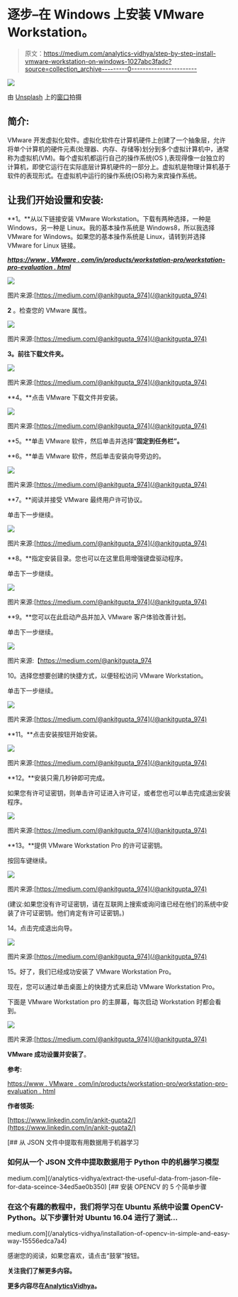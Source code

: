 # 逐步–在 Windows 上安装 VMware Workstation。

> 原文：<https://medium.com/analytics-vidhya/step-by-step-install-vmware-workstation-on-windows-1027abc3fadc?source=collection_archive---------0----------------------->

![](img/11fef31605ccd27e281bbb2b5ed85463.png)

由 [Unsplash](https://unsplash.com?utm_source=medium&utm_medium=referral) 上的[窗口](https://unsplash.com/@windows?utm_source=medium&utm_medium=referral)拍摄

## **简介:**

VMware 开发虚拟化软件。虚拟化软件在计算机硬件上创建了一个抽象层，允许将单个计算机的硬件元素(处理器、内存、存储等)划分到多个虚拟计算机中，通常称为虚拟机(VM)。每个虚拟机都运行自己的操作系统(OS ),表现得像一台独立的计算机，即使它运行在实际底层计算机硬件的一部分上。虚拟机是物理计算机基于软件的表现形式。在虚拟机中运行的操作系统(OS)称为来宾操作系统。

## **让我们开始设置和安装:**

**1。**从以下链接安装 VMware Workstation。下载有两种选择，一种是 Windows，另一种是 Linux。我的基本操作系统是 Windows8，所以我选择 VMware for Windows。如果您的基本操作系统是 Linux，请转到并选择 VMware for Linux 链接。

[***https://www . VMware . com/in/products/workstation-pro/workstation-pro-evaluation . html***](https://www.vmware.com/in/products/workstation-pro/workstation-pro-evaluation.html)

![](img/94d8d1c3cfc404682545c1ca4d597e72.png)

图片来源:[https://medium.com/@ankitgupta_974](/@ankitgupta_974)

**2** 。检查您的 VMware 属性。

![](img/5f89802b0bef74b2bf29b09893bad337.png)

图片来源:[https://medium.com/@ankitgupta_974](/@ankitgupta_974)

**3。前往下载文件夹。**

![](img/dba5c96dbab2418a3cd6115021914723.png)

图片来源:[https://medium.com/@ankitgupta_974](/@ankitgupta_974)

**4。**点击 VMware 下载文件并安装。

![](img/19c9b083e36334ec3ccd61f7d0cc8a56.png)

图片来源:[https://medium.com/@ankitgupta_974](/@ankitgupta_974)

**5。**单击 VMware 软件，然后单击并选择“**固定到任务栏”。**

**6。**单击 VMware 软件，然后单击安装向导旁边的。

![](img/6ba860ec8b96d261a4ca501bfd01ad4f.png)

图片来源:[https://medium.com/@ankitgupta_974](/@ankitgupta_974)

**7。**阅读并接受 VMware 最终用户许可协议。

单击下一步继续。

![](img/ec01061a534c4bca7f74e5ecebd857f3.png)

图片来源:[https://medium.com/@ankitgupta_974](/@ankitgupta_974)

**8。**指定安装目录。您也可以在这里启用增强键盘驱动程序。

单击下一步继续。

![](img/8a42c1672b8bd5ce97ddc84efe3b3baf.png)

图片来源:[https://medium.com/@ankitgupta_974](/@ankitgupta_974)

**9。**您可以在此启动产品并加入 VMware 客户体验改善计划。

单击下一步继续。

![](img/edf91080bc3c531022160b9a52a9649f.png)

图片来源:【https://medium.com/@ankitgupta_974 

10。选择您想要创建的快捷方式，以便轻松访问 VMware Workstation。

单击下一步继续。

![](img/16be66abec07be4024dd6806cbe586d1.png)

图片来源:[https://medium.com/@ankitgupta_974](/@ankitgupta_974)

**11。**点击安装按钮开始安装。

![](img/5b36f1cc130ad151d5f27f6574b7c4ca.png)

图片来源:[https://medium.com/@ankitgupta_974](/@ankitgupta_974)

**12。**安装只需几秒钟即可完成。

如果您有许可证密钥，则单击许可证进入许可证，或者您也可以单击完成退出安装程序。

![](img/4f876556261a94d535da2039493ccab8.png)

图片来源:[https://medium.com/@ankitgupta_974](/@ankitgupta_974)

**13。**提供 VMware Workstation Pro 的许可证密钥。

按回车键继续。

![](img/b50930ebad02e28ef047922da2ffd470.png)

图片来源:[https://medium.com/@ankitgupta_974](/@ankitgupta_974)

(建议:如果您没有许可证密钥，请在互联网上搜索或询问谁已经在他们的系统中安装了许可证密钥。他们肯定有许可证密钥。)

14。点击完成退出向导。

![](img/eb5bde1e6842f81033639733781d39d9.png)

图片来源:[https://medium.com/@ankitgupta_974](/@ankitgupta_974)

15。好了，我们已经成功安装了 VMware Workstation Pro。

现在，您可以通过单击桌面上的快捷方式来启动 VMware Workstation Pro。

下面是 VMware Workstation pro 的主屏幕，每次启动 Workstation 时都会看到。

![](img/6d1809e544d3c05473dca7f91beb2869.png)

图片来源:[https://medium.com/@ankitgupta_974](/@ankitgupta_974)

**VMware 成功设置并安装了**。

**参考:**

[https://www . VMware . com/in/products/workstation-pro/workstation-pro-evaluation . html](https://www.vmware.com/in/products/workstation-pro/workstation-pro-evaluation.html)

**作者领英:**

[https://www.linkedin.com/in/ankit-gupta2/](https://www.linkedin.com/in/ankit-gupta2/)

[](/analytics-vidhya/extract-the-useful-data-from-jason-file-for-data-sceince-34ed5ae0b350) [## 从 JSON 文件中提取有用数据用于机器学习

### 如何从一个 JSON 文件中提取数据用于 Python 中的机器学习模型

medium.com](/analytics-vidhya/extract-the-useful-data-from-jason-file-for-data-sceince-34ed5ae0b350) [](/analytics-vidhya/installation-of-opencv-in-simple-and-easy-way-15556edca7a4) [## 安装 OPENCV 的 5 个简单步骤

### 在这个有趣的教程中，我们将学习在 Ubuntu 系统中设置 OpenCV-Python。以下步骤针对 Ubuntu 16.04 进行了测试…

medium.com](/analytics-vidhya/installation-of-opencv-in-simple-and-easy-way-15556edca7a4) 

感谢您的阅读，如果您喜欢，请点击“鼓掌”按钮。

**关注我们了解更多内容。**

**更多内容尽在**[**AnalyticsVidhya**](https://medium.com/analytics-vidhya)**。**